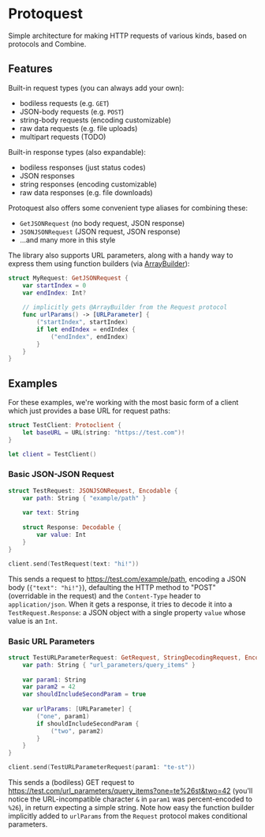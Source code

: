# Protoquest

Simple architecture for making HTTP requests of various kinds, based on protocols and Combine.

## Features

Built-in request types (you can always add your own):
- bodiless requests (e.g. `GET`)
- JSON-body requests (e.g. `POST`)
- string-body requests (encoding customizable)
- raw data requests (e.g. file uploads)
- multipart requests (TODO)

Built-in response types (also expandable):
- bodiless responses (just status codes)
- JSON responses
- string responses (encoding customizable)
- raw data responses (e.g. file downloads)

Protoquest also offers some convenient type aliases for combining these:
- `GetJSONRequest` (no body request, JSON response)
- `JSONJSONRequest` (JSON request, JSON response)
- …and many more in this style

The library also supports URL parameters, along with a handy way to express them using function builders (via [ArrayBuilder](https://github.com/juliand665/ArrayBuilder)):

```swift
struct MyRequest: GetJSONRequest {
	var startIndex = 0
	var endIndex: Int?
	
    // implicitly gets @ArrayBuilder from the Request protocol
	func urlParams() -> [URLParameter] {
		("startIndex", startIndex)
		if let endIndex = endIndex {
			("endIndex", endIndex)
		}
	}
}
```

## Examples

For these examples, we're working with the most basic form of a client which just provides a base URL for request paths:

```swift
struct TestClient: Protoclient {
	let baseURL = URL(string: "https://test.com")!
}

let client = TestClient()
```

### Basic JSON-JSON Request

```swift
struct TestRequest: JSONJSONRequest, Encodable {
	var path: String { "example/path" }
	
	var text: String
	
	struct Response: Decodable {
		var value: Int
	}
}

client.send(TestRequest(text: "hi!"))
```

This sends a request to https://test.com/example/path, encoding a JSON body (`{"text": "hi!"}`), defaulting the HTTP method to "POST" (overridable in the request) and the `Content-Type` header to `application/json`. When it gets a response, it tries to decode it into a `TestRequest.Response`: a JSON object with a single property `value` whose value is an `Int`.

### Basic URL Parameters

```swift
struct TestURLParameterRequest: GetRequest, StringDecodingRequest, Encodable {
	var path: String { "url_parameters/query_items" }
	
	var param1: String
	var param2 = 42
	var shouldIncludeSecondParam = true
	
	var urlParams: [URLParameter] {
		("one", param1)
		if shouldIncludeSecondParam {
			("two", param2)
		}
	}
}

client.send(TestURLParameterRequest(param1: "te-st"))
```

This sends a (bodiless) GET request to https://test.com/url_parameters/query_items?one=te%26st&two=42 (you'll notice the URL-incompatible character `&` in `param1` was percent-encoded to `%26`), in return expecting a simple string. Note how easy the function builder implicitly added to `urlParams` from the `Request` protocol makes conditional parameters.

